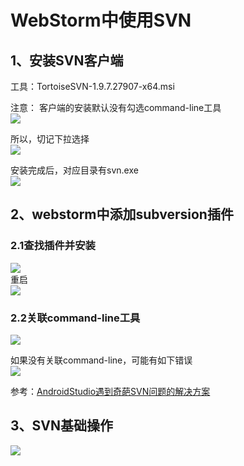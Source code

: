 # WebStorm中使用SVN

## 1、安装SVN客户端
工具：TortoiseSVN-1.9.7.27907-x64.msi

注意：
客户端的安装默认没有勾选command-line工具    
![](https://github.com/RamboTong/MobileDevelopment/blob/master/05Git%20%26%20SVN%E7%AE%A1%E7%90%86%E9%A1%B9%E7%9B%AE/pic/svn04.png)    

所以，切记下拉选择  
![](https://github.com/RamboTong/MobileDevelopment/blob/master/05Git%20%26%20SVN%E7%AE%A1%E7%90%86%E9%A1%B9%E7%9B%AE/pic/svn05.png)  

安装完成后，对应目录有svn.exe  
![](https://github.com/RamboTong/MobileDevelopment/blob/master/05Git%20%26%20SVN%E7%AE%A1%E7%90%86%E9%A1%B9%E7%9B%AE/pic/svn07.png)

## 2、webstorm中添加subversion插件
### 2.1查找插件并安装
![](https://github.com/RamboTong/MobileDevelopment/blob/master/05Git%20%26%20SVN%E7%AE%A1%E7%90%86%E9%A1%B9%E7%9B%AE/pic/svn01.png)  
重启  
![](https://github.com/RamboTong/MobileDevelopment/blob/master/05Git%20%26%20SVN%E7%AE%A1%E7%90%86%E9%A1%B9%E7%9B%AE/pic/svn02.png)  

### 2.2关联command-line工具
![](https://github.com/RamboTong/MobileDevelopment/blob/master/05Git%20%26%20SVN%E7%AE%A1%E7%90%86%E9%A1%B9%E7%9B%AE/pic/svn06.png)  

如果没有关联command-line，可能有如下错误  
![](https://github.com/RamboTong/MobileDevelopment/blob/master/05Git%20%26%20SVN%E7%AE%A1%E7%90%86%E9%A1%B9%E7%9B%AE/pic/svn03.png)

参考：[AndroidStudio遇到奇葩SVN问题的解决方案](http://blog.csdn.net/asmcvc/article/details/48160153)  

## 3、SVN基础操作
![](https://github.com/RamboTong/MobileDevelopment/blob/master/05Git%20%26%20SVN%E7%AE%A1%E7%90%86%E9%A1%B9%E7%9B%AE/pic/svn08.png)
